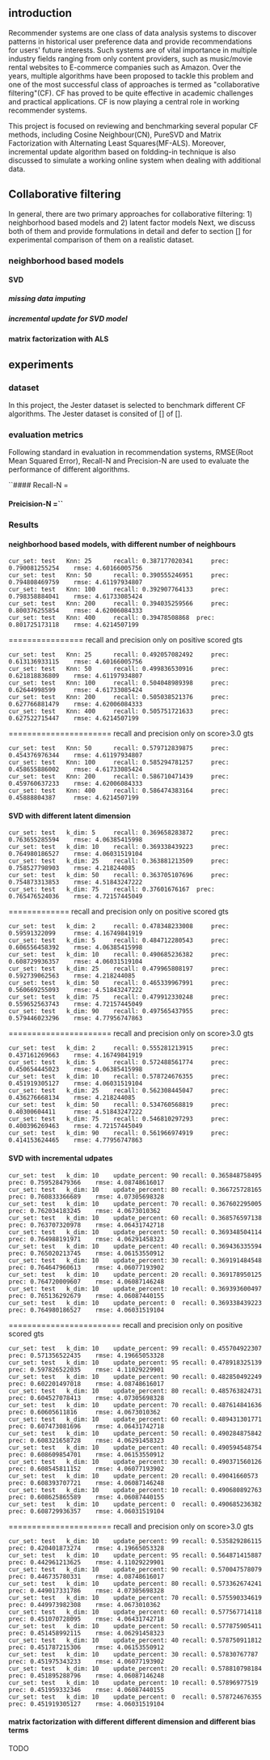 ## introduction
Recommender systems are one class of data analysis systems to discover patterns in historical
user preference data and provide recommendations for users' future interests. Such systems are of 
 vital importance in multiple industry fields ranging from only content providers, such as music/movie rental
 websites to E-commerce companies such as Amazon. Over the years, multiple algorithms have been proposed to tackle
 this problem and one of the most successful class of approaches is termed as "collaborative filtering"(CF). CF has proved
  to be quite effective in academic challenges and practical applications. CF is now playing a central role in working recommender systems.
   
  This project is focused on reviewing and benchmarking several popular CF methods, including Cosine Neighbour(CN), PureSVD and Matrix Factorization with Alternating 
   Least Squares(MF-ALS). Moreover, incremental update algorithm based on foldding-in technique is also discussed to simulate 
    a working online system when dealing with additional data.


## Collaborative filtering
In general, there are two primary approaches for collaborative filtering: 1) neighborhood based models and 2) latent factor models
Next, we discuss both of them and provide formulations in detail and defer to section [] for experimental comparison of them on a realistic dataset.
### neighborhood based models
#### SVD
##### missing data imputing
##### incremental update for SVD model
#### matrix factorization with ALS

## experiments
### dataset
In this project, the Jester dataset is selected to benchmark different CF algorithms. The Jester dataset is consited of [] of []. 
### evaluation metrics
Following standard in evaluation in recommendation systems, RMSE(Root Mean Squared Error), Recall-N and Precision-N are used to evaluate the performance of different algorithms.

``#### Recall-N =
#### Preicision-N =``

### Results
#### neighborhood based models, with different number of neighbours
```
cur_set: test	Knn: 25 	 recall: 0.387177020341 	prec: 0.790081255254 	rmse: 4.60166005756
cur_set: test	Knn: 50 	 recall: 0.390555246951 	prec: 0.794808469759 	rmse: 4.61197934807
cur_set: test	Knn: 100 	 recall: 0.392907764133 	prec: 0.798358884041 	rmse: 4.61733085424
cur_set: test	Knn: 200 	 recall: 0.394035259566 	prec: 0.800376255854 	rmse: 4.62006084333
cur_set: test	Knn: 400 	 recall: 0.39478508868 	prec: 0.801725173118 	rmse: 4.6214507199
```

================ recall and precision only on positive scored gts
```
cur_set: test	Knn: 25 	 recall: 0.492057082492 	prec: 0.613136933115 	rmse: 4.60166005756
cur_set: test	Knn: 50 	 recall: 0.499836530916 	prec: 0.621818836809 	rmse: 4.61197934807
cur_set: test	Knn: 100 	 recall: 0.504048989398 	prec: 0.62644998599 	rmse: 4.61733085424
cur_set: test	Knn: 200 	 recall: 0.505038521376 	prec: 0.627766881479 	rmse: 4.62006084333
cur_set: test	Knn: 400 	 recall: 0.505751721633 	prec: 0.627522715447 	rmse: 4.6214507199
```

====================== recall and precision only on score>3.0 gts
```cur_set: test	Knn: 25 	 recall: 0.570902423073 	prec: 0.447576351919 	rmse: 4.60166005756
cur_set: test	Knn: 50 	 recall: 0.579712839875 	prec: 0.454376976344 	rmse: 4.61197934807
cur_set: test	Knn: 100 	 recall: 0.585294781257 	prec: 0.458655886002 	rmse: 4.61733085424
cur_set: test	Knn: 200 	 recall: 0.586710471439 	prec: 0.459760637233 	rmse: 4.62006084333
cur_set: test	Knn: 400 	 recall: 0.586474383164 	prec: 0.45888804387 	rmse: 4.6214507199
```

#### SVD with different latent dimension
```
cur_set: test	k_dim: 5 	 recall: 0.369658283872 	prec: 0.763655285594 	rmse: 4.06385415998
cur_set: test	k_dim: 10 	 recall: 0.369338439223 	prec: 0.764980186527 	rmse: 4.06031519104
cur_set: test	k_dim: 25 	 recall: 0.363881213509 	prec: 0.758527798903 	rmse: 4.218244085
cur_set: test	k_dim: 50 	 recall: 0.363705107696 	prec: 0.754873313853 	rmse: 4.51843247222
cur_set: test	k_dim: 75 	 recall: 0.37601676167 	prec: 0.765476524036 	rmse: 4.72157445049
```

============= recall and precision only on positive scored gts
```
cur_set: test	k_dim: 2 	 recall: 0.478348233008 	prec: 0.59591322099 	rmse: 4.16749841919
cur_set: test	k_dim: 5 	 recall: 0.484712280543 	prec: 0.606556458392 	rmse: 4.06385415998
cur_set: test	k_dim: 10 	 recall: 0.490685236382 	prec: 0.608729936357 	rmse: 4.06031519104
cur_set: test	k_dim: 25 	 recall: 0.479965808197 	prec: 0.592739062563 	rmse: 4.218244085
cur_set: test	k_dim: 50 	 recall: 0.465339967991 	prec: 0.560669255093 	rmse: 4.51843247222
cur_set: test	k_dim: 75 	 recall: 0.479912330248 	prec: 0.559652563743 	rmse: 4.72157445049
cur_set: test	k_dim: 90 	 recall: 0.497565437955 	prec: 0.579446023296 	rmse: 4.77956747863
```

====================== recall and precision only on score>3.0 gts
```
cur_set: test	k_dim: 2 	 recall: 0.555281213915 	prec: 0.437161269663 	rmse: 4.16749841919
cur_set: test	k_dim: 5 	 recall: 0.572488561774 	prec: 0.450654445023 	rmse: 4.06385415998
cur_set: test	k_dim: 10 	 recall: 0.578724676355 	prec: 0.451919305127 	rmse: 4.06031519104
cur_set: test	k_dim: 25 	 recall: 0.562308445047 	prec: 0.436276668134 	rmse: 4.218244085
cur_set: test	k_dim: 50 	 recall: 0.534760568819 	prec: 0.40300604411 	rmse: 4.51843247222
cur_set: test	k_dim: 75 	 recall: 0.546810297293 	prec: 0.400396269463 	rmse: 4.72157445049
cur_set: test	k_dim: 90 	 recall: 0.561966974919 	prec: 0.414153624465 	rmse: 4.77956747863
```

#### SVD with incremental udpates
```
cur_set: test	k_dim: 10 	 update_percent: 90	recall: 0.365848758495 	prec: 0.759528479366 	rmse: 4.08748616017
cur_set: test	k_dim: 10 	 update_percent: 80	recall: 0.366725728165 	prec: 0.760833366689 	rmse: 4.07305698328
cur_set: test	k_dim: 10 	 update_percent: 70	recall: 0.367602295005 	prec: 0.762034183245 	rmse: 4.0673010362
cur_set: test	k_dim: 10 	 update_percent: 60	recall: 0.368576597138 	prec: 0.763707320978 	rmse: 4.06431742718
cur_set: test	k_dim: 10 	 update_percent: 50	recall: 0.369348504114 	prec: 0.764988191971 	rmse: 4.06291458323
cur_set: test	k_dim: 10 	 update_percent: 40	recall: 0.369436335594 	prec: 0.765020213745 	rmse: 4.06153550912
cur_set: test	k_dim: 10 	 update_percent: 30	recall: 0.369191484548 	prec: 0.764647960613 	rmse: 4.06077193902
cur_set: test	k_dim: 10 	 update_percent: 20	recall: 0.369178950125 	prec: 0.764720009607 	rmse: 4.06087146248
cur_set: test	k_dim: 10 	 update_percent: 10	recall: 0.369393600497 	prec: 0.765136292679 	rmse: 4.06087440155
cur_set: test	k_dim: 10 	 update_percent: 0	recall: 0.369338439223 	prec: 0.764980186527 	rmse: 4.06031519104
```

======================== recall and precision only on positive scored gts
```
cur_set: test	k_dim: 10 	 update_percent: 99	recall: 0.455704922307 	prec: 0.571356522435 	rmse: 4.19665053328
cur_set: test	k_dim: 10 	 update_percent: 95	recall: 0.478918325139 	prec: 0.597826522035 	rmse: 4.11029229901
cur_set: test	k_dim: 10 	 update_percent: 90	recall: 0.482850492249 	prec: 0.602201497018 	rmse: 4.08748616017
cur_set: test	k_dim: 10 	 update_percent: 80	recall: 0.485763824731 	prec: 0.604527078413 	rmse: 4.07305698328
cur_set: test	k_dim: 10 	 update_percent: 70	recall: 0.487614841636 	prec: 0.60605611816 	rmse: 4.0673010362
cur_set: test	k_dim: 10 	 update_percent: 60	recall: 0.489431301771 	prec: 0.607473081696 	rmse: 4.06431742718
cur_set: test	k_dim: 10 	 update_percent: 50	recall: 0.490284875842 	prec: 0.608321658728 	rmse: 4.06291458323
cur_set: test	k_dim: 10 	 update_percent: 40	recall: 0.490594548754 	prec: 0.608609854701 	rmse: 4.06153550912
cur_set: test	k_dim: 10 	 update_percent: 30	recall: 0.490371560126 	prec: 0.608545811152 	rmse: 4.06077193902
cur_set: test	k_dim: 10 	 update_percent: 20	recall: 0.49041660573 	prec: 0.608393707721 	rmse: 4.06087146248
cur_set: test	k_dim: 10 	 update_percent: 10	recall: 0.490680892763 	prec: 0.608625865589 	rmse: 4.06087440155
cur_set: test	k_dim: 10 	 update_percent: 0	recall: 0.490685236382 	prec: 0.608729936357 	rmse: 4.06031519104
```

====================== recall and precision only on score>3.0 gts
```
cur_set: test	k_dim: 10 	 update_percent: 99	recall: 0.535829286115 	prec: 0.420401873274 	rmse: 4.19665053328
cur_set: test	k_dim: 10 	 update_percent: 95	recall: 0.564871415887 	prec: 0.442961213625 	rmse: 4.11029229901
cur_set: test	k_dim: 10 	 update_percent: 90	recall: 0.570047578079 	prec: 0.446735780331 	rmse: 4.08748616017
cur_set: test	k_dim: 10 	 update_percent: 80	recall: 0.573362674241 	prec: 0.449017331786 	rmse: 4.07305698328
cur_set: test	k_dim: 10 	 update_percent: 70	recall: 0.575590334619 	prec: 0.449973982308 	rmse: 4.0673010362
cur_set: test	k_dim: 10 	 update_percent: 60	recall: 0.577567714118 	prec: 0.451070728095 	rmse: 4.06431742718
cur_set: test	k_dim: 10 	 update_percent: 50	recall: 0.577875905411 	prec: 0.451458992115 	rmse: 4.06291458323
cur_set: test	k_dim: 10 	 update_percent: 40	recall: 0.578750911812 	prec: 0.451787215306 	rmse: 4.06153550912
cur_set: test	k_dim: 10 	 update_percent: 30	recall: 0.57830767787 	prec: 0.451975343233 	rmse: 4.06077193902
cur_set: test	k_dim: 10 	 update_percent: 20	recall: 0.578810798184 	prec: 0.451895288796 	rmse: 4.06087146248
cur_set: test	k_dim: 10 	 update_percent: 10	recall: 0.57896977519 	prec: 0.451959332346 	rmse: 4.06087440155
cur_set: test	k_dim: 10 	 update_percent: 0	recall: 0.578724676355 	prec: 0.451919305127 	rmse: 4.06031519104
```

#### matrix factorization with different different dimension and different bias terms
TODO